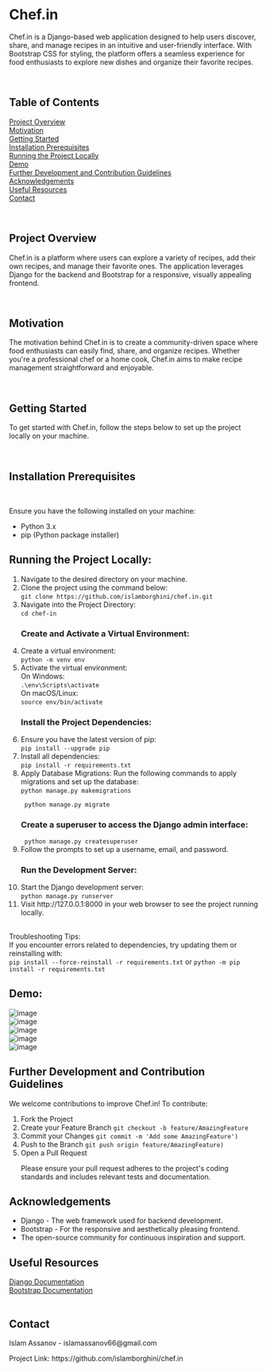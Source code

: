 <h1>Chef.in</h1>

<p>Chef.in is a Django-based web application designed to help users discover, share, and manage recipes in an intuitive and user-friendly interface. With Bootstrap CSS for styling, the platform offers a seamless experience for food enthusiasts to explore new dishes and organize their favorite recipes.</p>
<br>
<h2>Table of Contents</h2>

[Project Overview](#Project-Overview)<br>
[Motivation](#Motivation)<br>
[Getting Started](#Getting-Started)<br>
[Installation Prerequisites](#Installation-Prerequisites)<br>
[Running the Project Locally](#Running-the-Project-Locally)<br>
[Demo](#Demo)<br>
[Further Development and Contribution Guidelines](#Further-Development-and-Contribution-Guidelines)<br>
[Acknowledgements](#Acknowledgements)<br>
[Useful Resources](#Useful-Resources)<br>
[Contact](#Contact)<br>

<br>
<h2 id="Project-Overview">Project Overview </h2>

<p>Chef.in is a platform where users can explore a variety of recipes, add their own recipes, and manage their favorite ones. The application leverages Django for the backend and Bootstrap for a responsive, visually appealing frontend.</p>
<br>
<h2 id="Motivation">Motivation</h2>

<p>The motivation behind Chef.in is to create a community-driven space where food enthusiasts can easily find, share, and organize recipes. Whether you're a professional chef or a home cook, Chef.in aims to make recipe management straightforward and enjoyable.</p>
<br>
<h2 id="Getting-Started">Getting Started</h2>

<p>To get started with Chef.in, follow the steps below to set up the project locally on your machine.</p>
<br>
<h2 id="Installation-Prerequisites">Installation Prerequisites</h2>
<br>
<p>Ensure you have the following installed on your machine:</p>
<ul>
<li>Python 3.x</li>
<li>pip (Python package installer)</li>
</ul>
<h2 id="Running-the-Project-Locally">Running the Project Locally: </h2>
<ol>
<li>Navigate to the desired directory on your machine.
<li>Clone the project using the command below:
<br/>
<code>git clone https://github.com/islamborghini/chef.in.git</code></br>
</li>
<li>
Navigate into the Project Directory:
<br/>
<code>cd chef-in</code>
</li>
<h3>Create and Activate a Virtual Environment:</h3>
<li>
Create a virtual environment: <br/>
<code>python -m venv env</code>
</li>
<li>Activate the virtual environment:<br/>
On Windows:<br/>
<code>.\env\Scripts\activate</code> <br/>
On macOS/Linux: <br/>
<code>source env/bin/activate</code></li>
<h3>Install the Project Dependencies:</h3>
<li>Ensure you have the latest version of pip: <br>
<code>pip install --upgrade pip</code>
</li>
<li>Install all dependencies: <br/>
<code>pip install -r requirements.txt</code>
</li>
<li>
Apply Database Migrations:
Run the following commands to apply migrations and set up the database:<br/>
<code>python manage.py makemigrations<br/>
 python manage.py migrate</code>
</li>
<h3>
Create a superuser to access the Django admin interface:</h3>  
<code> python manage.py createsuperuser</code>
<li>
Follow the prompts to set up a username, email, and password.
</li>
<h3>Run the Development Server:</h3>
<li>Start the Django development server:<br/>
<code>python manage.py runserver</code></li>
<li>Visit http://127.0.0.1:8000 in your web browser to see the project running locally.</li>
</ol><br>
Troubleshooting Tips:<br>
If you encounter errors related to dependencies, try updating them or reinstalling with:<br/>
<code>pip install --force-reinstall -r requirements.txt</code>
or
<code>python -m pip install -r requirements.txt</code>
<br>

<h2 id="Demo">Demo:</h2>
 
![image](https://github.com/islamborghini/chef.in/assets/82131413/5d78b578-6dbb-43d6-b9f2-0f9b37eaf79a) <br>
![image](https://github.com/islamborghini/chef.in/assets/82131413/9cef8c3f-728b-4f2e-be29-d0d4ccd49d46) <br>
![image](https://github.com/islamborghini/chef.in/assets/82131413/e89ce3ed-54a4-40b3-96c3-dddacd9eb35e) <br>
![image](https://github.com/islamborghini/chef.in/assets/82131413/1c118f64-bff8-444f-a859-fb13443b31c2) <br>
![image](https://github.com/islamborghini/chef.in/assets/82131413/1b150ff8-4dab-4db8-9efd-6613649e128d) <br>


<h2 id = "Further-Development-and-Contribution-Guidelines">Further Development and Contribution Guidelines</h2>

<p>We welcome contributions to improve Chef.in! To contribute:</p>
<ol>
<li>Fork the Project</li>
<li>Create your Feature Branch <code>git checkout -b feature/AmazingFeature</code></li>
<li>Commit your Changes  <code>git commit -m 'Add some AmazingFeature')</code></li>
<li>Push to the Branch  <code>git push origin feature/AmazingFeature)</code></li>
<li>Open a Pull Request</li>
<p>Please ensure your pull request adheres to the project's coding standards and includes relevant tests and documentation.</p>
</ol>

<h2  id = "Acknowledgements">Acknowledgements</h2>
<ul>
<li>Django - The web framework used for backend development.</li>
<li>Bootstrap - For the responsive and aesthetically pleasing frontend.</li>
<li>The open-source community for continuous inspiration and support.</li>
</ul>

<h2 id = "Useful-Resources">Useful Resources</h2>

[Django Documentation](https://docs.djangoproject.com/en/5.0/) <br>
[Bootstrap Documentation](https://getbootstrap.com/docs/4.1/getting-started/introduction/)<br>
<br>
<h2 id = "Contact">Contact</h2>

<p>Islam Assanov - islamassanov66@gmail.com </p>
<p>Project Link: https://github.com/islamborghini/chef.in</p>
